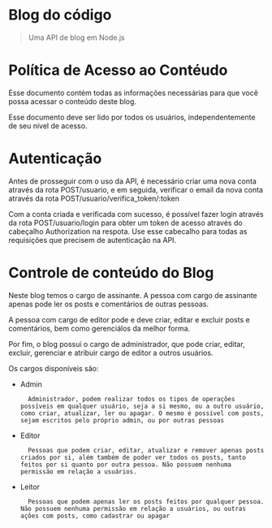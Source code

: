 # Blog do código
> Uma API de blog em Node.js

# Política de Acesso ao Contéudo

Esse documento contém todas as informações necessárias para que você possa acessar o conteúdo deste blog.

Esse documento deve ser lido por todos os usuários, independentemente de seu nível de acesso.

# Autenticação

Antes de prosseguir com o uso da API, é necessário criar uma nova conta através da rota POST/usuario, e em seguida, verificar o email da nova conta através da rota POST/usuario/verifica_token/:token

Com a conta criada e verificada com sucesso, é possível fazer login através da rota POST/usuario/login para obter um token de acesso através do cabeçalho Authorization na respota. Use esse cabecalho para todas as requisições que precisem de autenticação na API.

# Controle de conteúdo do Blog

Neste blog temos o cargo de assinante. A pessoa com cargo de assinante apenas pode ler os posts e comentários de outras pessoas. 

A pessoa com cargo de editor pode e deve criar, editar e excluir posts e comentários, bem como gerenciálos da melhor forma.

Por fim, o blog possui o cargo de administrador, que pode criar, editar, excluir, gerenciar e atribuir cargo de editor a outros usuários.

Os cargos disponíveis são:

* Admin

        Administrador, podem realizar todos os tipos de operações possíveis em qualquer usuário, seja a si mesmo, ou a outro usuário, como criar, atualizar, ler ou apagar. O mesmo é possível com posts, sejam escritos pelo próprio admin, ou por outras pessoas

* Editor

        Pessoas que podem criar, editar, atualizar e remover apenas posts criados por si, além também de poder ver todos os posts, tanto feitos por si quanto por outra pessoa. Não possuem nenhuma permissão em relação a usuários.
        
* Leitor

        Pessoas que podem apenas ler os posts feitos por qualquer pessoa. Não possuem nenhuma permissão em relação a usuários, ou outras ações com posts, como cadastrar ou apagar